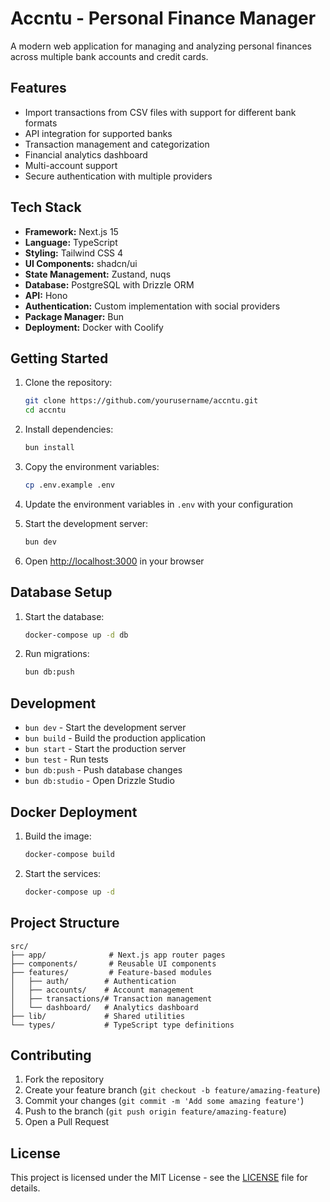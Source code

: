 # Accntu - Personal Finance Manager

A modern web application for managing and analyzing personal finances across multiple bank accounts and credit cards.

## Features

- Import transactions from CSV files with support for different bank formats
- API integration for supported banks
- Transaction management and categorization
- Financial analytics dashboard
- Multi-account support
- Secure authentication with multiple providers

## Tech Stack

- **Framework:** Next.js 15
- **Language:** TypeScript
- **Styling:** Tailwind CSS 4
- **UI Components:** shadcn/ui
- **State Management:** Zustand, nuqs
- **Database:** PostgreSQL with Drizzle ORM
- **API:** Hono
- **Authentication:** Custom implementation with social providers
- **Package Manager:** Bun
- **Deployment:** Docker with Coolify

## Getting Started

1. Clone the repository:

   ```bash
   git clone https://github.com/yourusername/accntu.git
   cd accntu
   ```

2. Install dependencies:

   ```bash
   bun install
   ```

3. Copy the environment variables:

   ```bash
   cp .env.example .env
   ```

4. Update the environment variables in `.env` with your configuration

5. Start the development server:

   ```bash
   bun dev
   ```

6. Open [http://localhost:3000](http://localhost:3000) in your browser

## Database Setup

1. Start the database:

   ```bash
   docker-compose up -d db
   ```

2. Run migrations:
   ```bash
   bun db:push
   ```

## Development

- `bun dev` - Start the development server
- `bun build` - Build the production application
- `bun start` - Start the production server
- `bun test` - Run tests
- `bun db:push` - Push database changes
- `bun db:studio` - Open Drizzle Studio

## Docker Deployment

1. Build the image:

   ```bash
   docker-compose build
   ```

2. Start the services:
   ```bash
   docker-compose up -d
   ```

## Project Structure

```
src/
├── app/              # Next.js app router pages
├── components/       # Reusable UI components
├── features/         # Feature-based modules
│   ├── auth/        # Authentication
│   ├── accounts/    # Account management
│   ├── transactions/# Transaction management
│   └── dashboard/   # Analytics dashboard
├── lib/             # Shared utilities
└── types/           # TypeScript type definitions
```

## Contributing

1. Fork the repository
2. Create your feature branch (`git checkout -b feature/amazing-feature`)
3. Commit your changes (`git commit -m 'Add some amazing feature'`)
4. Push to the branch (`git push origin feature/amazing-feature`)
5. Open a Pull Request

## License

This project is licensed under the MIT License - see the [LICENSE](LICENSE) file for details.
